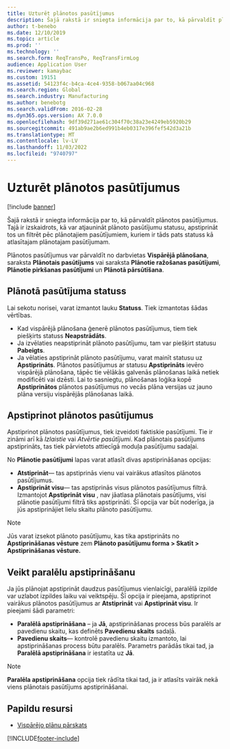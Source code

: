 ```yaml
---
title: Uzturēt plānotos pasūtījumus
description: Šajā rakstā ir sniegta informācija par to, kā pārvaldīt plānotos pasūtījumus. Tajā ir izskaidrots, kā var atjaunināt plānoto pasūtījumu statusu, apstiprināt tos un filtrēt pēc plānotajiem pasūtījumiem, kuriem ir tāds pats statuss kā atlasītajam plānotajam pasūtījumam.
author: t-benebo
ms.date: 12/10/2019
ms.topic: article
ms.prod: ''
ms.technology: ''
ms.search.form: ReqTransPo, ReqTransFirmLog
audience: Application User
ms.reviewer: kamaybac
ms.custom: 19151
ms.assetid: 54123f4c-b4ca-4ce4-9358-b067aa04c968
ms.search.region: Global
ms.search.industry: Manufacturing
ms.author: benebotg
ms.search.validFrom: 2016-02-28
ms.dyn365.ops.version: AX 7.0.0
ms.openlocfilehash: 9df39d271ae61c304f70c38a23e4249eb5920b29
ms.sourcegitcommit: 491ab9ae2b6ed991b4eb0317e396fef542d3a21b
ms.translationtype: MT
ms.contentlocale: lv-LV
ms.lasthandoff: 11/03/2022
ms.locfileid: "9740797"
---
```

# <a name="maintain-planned-orders"></a>Uzturēt plānotos pasūtījumus

[!include [banner](../includes/banner.md)]

Šajā rakstā ir sniegta informācija par to, kā pārvaldīt plānotos pasūtījumus. Tajā ir izskaidrots, kā var atjaunināt plānoto pasūtījumu statusu, apstiprināt tos un filtrēt pēc plānotajiem pasūtījumiem, kuriem ir tāds pats statuss kā atlasītajam plānotajam pasūtījumam.

Plānotos pasūtījumus var pārvaldīt no darbvietas **Vispārējā plānošana**, saraksta **Plānotais pasūtījums** vai saraksta **Plānotie ražošanas pasūtījumi**, **Plānotie pirkšanas pasūtījumi** un **Plānotā pārsūtīšana**. 

## <a name="planned-order-status"></a>Plānotā pasūtījuma statuss
Lai sekotu norisei, varat izmantot lauku **Statuss**. Tiek izmantotas šādas vērtības.

-   Kad vispārējā plānošana ģenerē plānotos pasūtījumus, tiem tiek piešķirts statuss **Neapstrādāts**.
-   Ja izvēlaties neapstiprināt plānoto pasūtījumu, tam var piešķirt statusu **Pabeigts**.
-   Ja vēlaties apstiprināt plānoto pasūtījumu, varat mainīt statusu uz **Apstiprināts**. Plānotos pasūtījumus ar statusu **Apstiprināts** ievēro vispārējā plānošana, tāpēc tie vēlākās galvenās plānošanas laikā netiek modificēti vai dzēsti. Lai to sasniegtu, plānošanas loģika kopē **Apstiprinātos** plānotos pasūtījumus no vecās plāna versijas uz jauno plāna versiju vispārējās plānošanas laikā.

## <a name="firming-planned-orders"></a>Apstiprinot plānotos pasūtījumus 
Apstiprinot plānotos pasūtījumus, tiek izveidoti faktiskie pasūtījumi. Tie ir zināmi arī kā *Izlaistie* vai *Atvērtie pasūtījumi*. Kad plānotais pasūtījums apstiprināts, tas tiek pārvietots attiecīgā moduļa pasūtījumu sadaļai.

No **Plānotie pasūtījumi** lapas varat atlasīt divas apstiprināšanas opcijas:

-   **Atstiprināt**— tas apstiprinās vienu vai vairākus atlasītos plānotos pasūtījumus.
-   **Apstiprināt visu**— tas apstiprinās visus plānotos pasūtījumus filtrā. Izmantojot **Apstiprināt visu** , nav jāatlasa plānotais pasūtījums, visi plānotie pasūtījumi filtrā tiks apstiprināti. Šī opcija var būt noderīga, ja jūs apstiprinājiet lielu skaitu plānoto pasūtījumu.

> [!NOTE]
> Jūs varat izsekot plānoto pasūtījumu, kas tika apstiprināts no **Apstiprināšanas vēsture** zem **Plānoto pasūtījumu forma > Skatīt > Apstiprināšanas vēsture.**

## <a name="parallelize-firming"></a>Veikt paralēlu apstiprināšanu
Ja jūs plānojat apstiprināt daudzus pasūtījumus vienlaicīgi, paralēlā izpilde var uzlabot izpildes laiku vai veiktspēju. Šī opcija ir pieejama, apstiprinot vairākus plānotos pasūtījumus ar **Atstiprināt** vai **Apstiprināt visu**. Ir pieejami šādi parametri:

-   **Paralēlā apstiprināšana** – ja **Jā**, apstiprināšanas process būs paralēls ar pavedienu skaitu, kas definēts **Pavedienu skaits** sadaļā.
-   **Pavedienu skaits**— kontrolē pavedienu skaitu izmantoto, lai apstiprināšanas process būtu paralēls. Parametrs parādās tikai tad, ja **Paralēlā apstiprināšana** ir iestatīta uz **Jā**.

> [!NOTE]
> **Paralēla apstiprināšana** opcija tiek rādīta tikai tad, ja ir atlasīts vairāk nekā viens plānotais pasūtījums apstiprināšanai.

## <a name="additional-resources"></a>Papildu resursi

- [Vispārējo plānu pārskats](master-plans.md)





[!INCLUDE[footer-include](../../includes/footer-banner.md)]